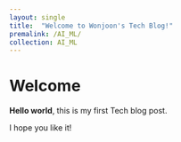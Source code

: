 ```yaml
---
layout: single
title:  "Welcome to Wonjoon's Tech Blog!"
premalink: /AI_ML/
collection: AI_ML
---
```


# Welcome

**Hello world**, this is my first Tech blog post.

I hope you like it!
